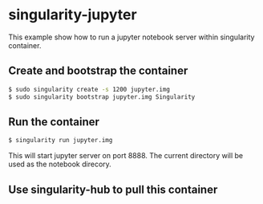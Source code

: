 # singularity-jupyter
This example show how to run a jupyter notebook server within singularity container.

## Create and bootstrap the container

```bash
$ sudo singularity create -s 1200 jupyter.img
$ sudo singularity bootstrap jupyter.img Singularity 
```

## Run the container

```bash
$ singularity run jupyter.img
```

This will start jupyter server on port 8888. The current directory will be used as the notebook direcory.

## Use singularity-hub to pull this container

```bash

```

